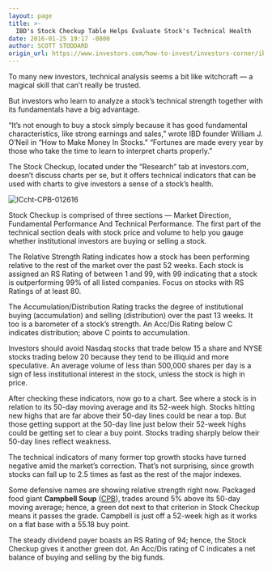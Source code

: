 ```yaml
---
layout: page
title: >-
  IBD's Stock Checkup Table Helps Evaluate Stock's Technical Health
date: 2016-01-25 19:17 -0800
author: SCOTT STODDARD
origin_url: https://www.investors.com/how-to-invest/investors-corner/ibds-stock-checkup-table-helps-evaluate-stocks-technical-health
---
```





To many new investors, technical analysis seems a bit like witchcraft — a magical skill that can’t really be trusted.


But investors who learn to analyze a stock’s technical strength together with its fundamentals have a big advantage.


“It’s not enough to buy a stock simply because it has good fundamental characteristics, like strong earnings and sales,” wrote IBD founder William J. O’Neil in “How to Make Money In Stocks.” “Fortunes are made every year by those who take the time to learn to interpret charts properly.”


The Stock Checkup, located under the “Research” tab at investors.com, doesn’t discuss charts per se, but it offers technical indicators that can be used with charts to give investors a sense of a stock’s health.


![ICcht-CPB-012616](https://www.investors.com/wp-content/uploads/2016/01/ICcht-CPB-012616-300x159.jpg)


Stock Checkup is comprised of three sections — Market Direction, Fundamental Performance And Technical Performance. The first part of the technical section deals with stock price and volume to help you gauge whether institutional investors are buying or selling a stock.


The Relative Strength Rating indicates how a stock has been performing relative to the rest of the market over the past 52 weeks. Each stock is assigned an RS Rating of between 1 and 99, with 99 indicating that a stock is outperforming 99% of all listed companies. Focus on stocks with RS Ratings of at least 80.


The Accumulation/Distribution Rating tracks the degree of institutional buying (accumulation) and selling (distribution) over the past 13 weeks. It too is a barometer of a stock’s strength. An Acc/Dis Rating below C indicates distribution; above C points to accumulation.


Investors should avoid Nasdaq stocks that trade below 15 a share and NYSE stocks trading below 20 because they tend to be illiquid and more speculative. An average volume of less than 500,000 shares per day is a sign of less institutional interest in the stock, unless the stock is high in price.


After checking these indicators, now go to a chart. See where a stock is in relation to its 50-day moving average and its 52-week high. Stocks hitting new highs that are far above their 50-day lines could be near a top. But those getting support at the 50-day line just below their 52-week highs could be getting set to clear a buy point. Stocks trading sharply below their 50-day lines reflect weakness.


The technical indicators of many former top growth stocks have turned negative amid the market’s correction. That’s not surprising, since growth stocks can fall up to 2.5 times as fast as the rest of the major indexes.


Some defensive names are showing relative strength right now. Packaged food giant **Campbell Soup** ([CPB](https://research.investors.com/quote.aspx?symbol=CPB)), trades around 5% above its 50-day moving average; hence, a green dot next to that criterion in Stock Checkup means it passes the grade. Campbell is just off a 52-week high as it works on a flat base with a 55.18 buy point.


The steady dividend payer boasts an RS Rating of 94; hence, the Stock Checkup gives it another green dot. An Acc/Dis rating of C indicates a net balance of buying and selling by the big funds.


 


 




